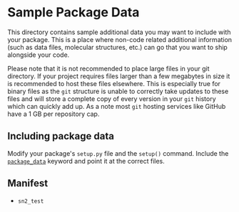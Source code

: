 # Sample Package Data

This directory contains sample additional data you may want to include with your package.
This is a place where non-code related additional information (such as data files, molecular structures,  etc.) can 
go that you want to ship alongside your code.

Please note that it is not recommended to place large files in your git directory. If your project requires files larger
than a few megabytes in size it is recommended to host these files elsewhere. This is especially true for binary files
as the `git` structure is unable to correctly take updates to these files and will store a complete copy of every version
in your `git` history which can quickly add up. As a note most `git` hosting services like GitHub have a 1 GB per repository
cap.

## Including package data

Modify your package's `setup.py` file and the `setup()` command. Include the 
[`package_data`](http://setuptools.readthedocs.io/en/latest/setuptools.html#basic-use) keyword and point it at the 
correct files.

## Manifest

* `sn2_test`
